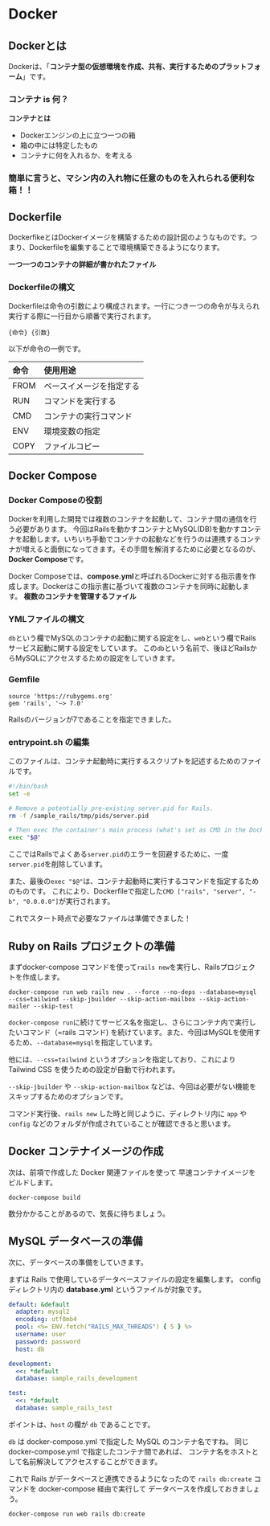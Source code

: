 # Docker

## Dockerとは
Dockerは、「**コンテナ型の仮想環境を作成、共有、実行するためのプラットフォーム**」です。

### コンテナ is 何？

**コンテナとは**
* Dockerエンジンの上に立つ一つの箱
* 箱の中には特定したもの
* コンテナに何を入れるか、を考える

### 簡単に言うと、マシン内の入れ物に任意のものを入れられる便利な箱！！

## Dockerfile
DockerfikeとはDockerイメージを構築するための設計図のようなものです。つまり、Dockerfileを編集することで環境構築できるようになります。

**一つ一つのコンテナの詳細が書かれたファイル**

### Dockerfileの構文
Dockerfileは命令の引数により構成されます。一行につき一つの命令が与えられ実行する際に一行目から順番で実行されます。

``
{命令} {引数}
``

以下が命令の一例です。

| 命令 | 使用用途 |
|:---- |:------- |
|FROM |ベースイメージを指定する|
|RUN |コマンドを実行する|
|CMD |コンテナの実行コマンド|
|ENV |環境変数の指定|
|COPY |ファイルコピー|

## Docker Compose
### Docker Composeの役割
Dockerを利用した開発では複数のコンテナを起動して、コンテナ間の通信を行う必要があります。
今回はRailsを動かすコンテナとMySQL(DB)を動かすコンテナを起動します。いちいち手動でコンテナの起動などを行うのは連携するコンテナが増えると面倒になってきます。その手間を解消するために必要となるのが、**Docker Compose**です。

Docker Composeでは、**compose.yml**と呼ばれるDockerに対する指示書を作成します。Dockerはこの指示書に基づいて複数のコンテナを同時に起動します。
**複数のコンテナを管理するファイル**

### YMLファイルの構文
`db`という欄でMySQLのコンテナの起動に関する設定をし、`web`という欄でRailsサービス起動に関する設定をしています。
この`db`という名前で、後ほどRailsからMySQLにアクセスするための設定をしていきます。

### Gemfile
```:Gemfile
source 'https://rubygems.org'
gem 'rails', '~> 7.0'
```
Railsのバージョンが7であることを指定できました。

### entrypoint.sh の編集
このファイルは、コンテナ起動時に実行するスクリプトを記述するためのファイルです。

```bash:entrypoint.sh
#!/bin/bash
set -e

# Remove a potentially pre-existing server.pid for Rails.
rm -f /sample_rails/tmp/pids/server.pid

# Then exec the container's main process (what's set as CMD in the Dockerfile).
exec "$@"
```
ここではRailsでよくある`server.pid`のエラーを回避するために、一度`server.pid`を削除しています。

また、最後の`exec "$@"`は、コンテナ起動時に実行するコマンドを指定するためのものです。
これにより、Dockerfileで指定した`CMD ["rails", "server", "-b", "0.0.0.0"]`が実行されます。

これでスタート時点で必要なファイルは準備できました！


## Ruby on Rails プロジェクトの準備
まずdocker-compose コマンドを使って`rails new`を実行し、Railsプロジェクトを作成します。

```
docker-compose run web rails new . --force --no-deps --database=mysql --css=tailwind --skip-jbuilder --skip-action-mailbox --skip-action-mailer --skip-test
```

`docker-compose run`に続けてサービス名を指定し、さらにコンテナ内で実行したいコマンド（=rails コマンド) を続けています。また、今回はMySQLを使用するため、`--database=mysql`を指定しています。

他には、`--css=tailwind` というオプションを指定しており、これにより Tailwind CSS を使うための設定が自動で行われます。

`--skip-jbuilder` や `--skip-action-mailbox` などは、今回は必要がない機能をスキップするためのオプションです。

コマンド実行後、`rails new` した時と同じように、ディレクトリ内に `app` や `config` などのフォルダが作成されていることが確認できると思います。

## Docker コンテナイメージの作成
次は、前項で作成した Docker 関連ファイルを使って 早速コンテナイメージをビルドします。

```
docker-compose build
```
数分かかることがあるので、気長に待ちましょう。

## MySQL データベースの準備
次に、データベースの準備をしていきます。

まずは Rails で使用しているデータベースファイルの設定を編集します。
config ディレクトリ内の **database.yml** というファイルが対象です。

```ruby:config/database.yml
default: &default
  adapter: mysql2
  encoding: utf8mb4
  pool: <%= ENV.fetch("RAILS_MAX_THREADS") { 5 } %>
  username: user
  password: password
  host: db

development:
  <<: *default
  database: sample_rails_development

test:
  <<: *default
  database: sample_rails_test
```

ポイントは、`host` の欄が `db` であることです。

`db` は docker-compose.yml で指定した MySQL のコンテナ名ですね。
同じ docker-compose.yml で指定したコンテナ間であれば、 コンテナ名をホストとして名前解決してアクセスすることができます。

これで Rails がデータベースと連携できるようになったので `rails db:create` コマンドを docker-compose 経由で実行して データベースを作成しておきましょう。

```
docker-compose run web rails db:create
```

